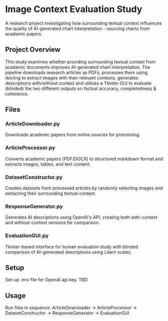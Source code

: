 # Image Context Evaluation Study

A research project investigating how surrounding textual context influences the quality of AI-generated chart interpretation - sourcing charts from academic papers.

## Project Overview

This study examines whether providing surrounding textual context from academic documents improves AI-generated chart interpretation. The pipeline downloads research articles as PDFs, processes them using docling to extract images with their relevant contexts, generates descriptions with/without context and utilizes a Tkinter GUI to evaluate (blinded) the two different outputs on factual accuracy, completedness & coherence, 

## Files

### ArticleDownloader.py
Downloads academic papers from online sources for processing.

### ArticleProcessor.py
Converts academic papers (PDF/DOCX) to structured markdown format and extracts images, tables, and text content.

### DatasetConstructor.py
Creates datasets from processed articles by randomly selecting images and extracting their surrounding textual context.

### ResponseGenerator.py
Generates AI descriptions using OpenAI's API, creating both with-context and without-context versions for comparison.

### EvaluationGUI.py
Tkinter-based interface for human evaluation study with blinded comparison of AI-generated descriptions using Likert scales.

## Setup

Set-up .env file for OpenAI api key.
TBD

## Usage

Run files in sequence: ArticleDownloader → ArticleProcessor → DatasetConstructor → ResponseGenerator → EvaluationGUI
